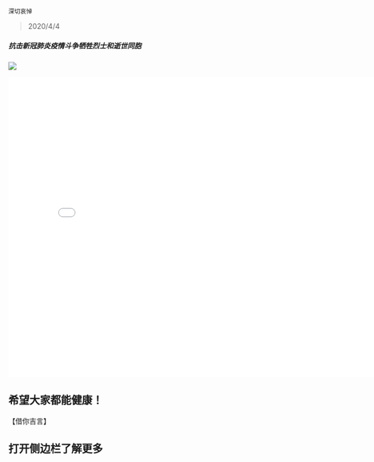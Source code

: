 `深切哀悼`
> 2020/4/4
##### 抗击新冠肺炎疫情斗争牺牲烈士和逝世同胞
![](https://ss1.bdstatic.com/70cFuXSh_Q1YnxGkpoWK1HF6hhy/it/u=2707881020,3314832193&fm=11&gp=0.jpg)
<!-- slide vertical=true -->
<iframe 
    width="800" 
    height="600" 
    src="//player.bilibili.com/player.html?aid=967518186&bvid=BV1Yp4y117pH&cid=172102423&page=1" 
    scrolling="no" 
    border="0" 
    frameborder="no" 
    framespacing="0" 
    allowfullscreen="false"> 
    </iframe>
   
<!-- slide -->

## 希望大家都能健康！
【借你吉言】

<!-- slide vertical=true -->
## 打开侧边栏了解更多

